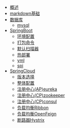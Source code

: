 * [概述](README.md)
* [markdown基础](markdown基础.md)
* [数据库]()
    * [mysql](mysql/mysql.md) 
* [SpringBoot]()
    * [环境配置](环境配置/环境配置.md)
    * [打包命令](环境配置/打包命令.md)
    * [默认扫描器](springBoot/扫描器.md)
    * [热部署](springBoot/热部署.md)
    * [yml](springBoot/yml.md)
    * [spi](springBoot/spi.md)
* [SpringCloud]()
    * [版本选择](springCloud/版本选择.md)
    * [整体配置](springCloud/整体配置.md)
    * [注册中心(AP)eureka](springCloud/eureka.md)
    * [注册中心(CP)zookeeper](springCloud/zookeeper.md)
    * [注册中心(CP)consul](springCloud/consul.md)
    * [负载均衡Ribbon](springCloud/Ribbon.md)
    * [负载均衡OpenFeign](springCloud/OpenFeign.md)
    * [断路器Hystrix](springCloud/Hystrix.md)